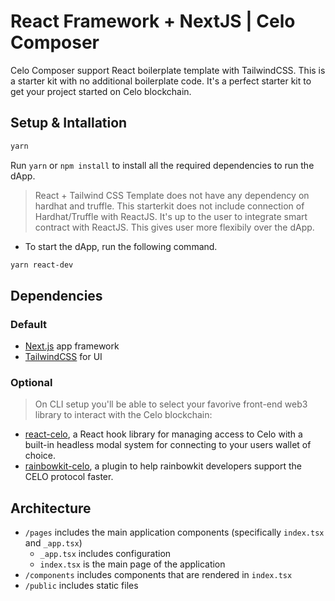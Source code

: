# React Framework + NextJS | Celo Composer

Celo Composer support React boilerplate template with TailwindCSS. This is a starter kit with no additional boilerplate code. It's a perfect starter kit to get your project started on Celo blockchain.

## Setup & Intallation

```bash
yarn
```

Run `yarn` or `npm install` to install all the required dependencies to run the dApp.

> React + Tailwind CSS Template does not have any dependency on hardhat and truffle.
> This starterkit does not include connection of Hardhat/Truffle with ReactJS. It's up to the user to integrate smart contract with ReactJS. This gives user more flexibily over the dApp.

- To start the dApp, run the following command.

```bash
yarn react-dev
```

## Dependencies

### Default
- [Next.js](https://nextjs.org/) app framework
- [TailwindCSS](https://tailwindcss.com/) for UI

### Optional
> On CLI setup you'll be able to select your favorive front-end web3 library to interact with the Celo blockchain:
- [react-celo](https://www.npmjs.com/package/@celo/react-celo), a React hook library for managing access to Celo with a built-in headless modal system for connecting to your users wallet of choice.
- [rainbowkit-celo](https://www.npmjs.com/package/@celo/rainbowkit-celo), a plugin to help rainbowkit developers support the CELO protocol faster.

## Architecture

- `/pages` includes the main application components (specifically `index.tsx` and `_app.tsx`)
  - `_app.tsx` includes configuration
  - `index.tsx` is the main page of the application
- `/components` includes components that are rendered in `index.tsx`
- `/public` includes static files
